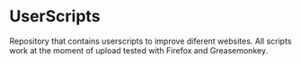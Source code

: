 # UserScripts
Repository that contains userscripts to improve diferent websites. All scripts work at the moment of upload tested with Firefox and Greasemonkey.
